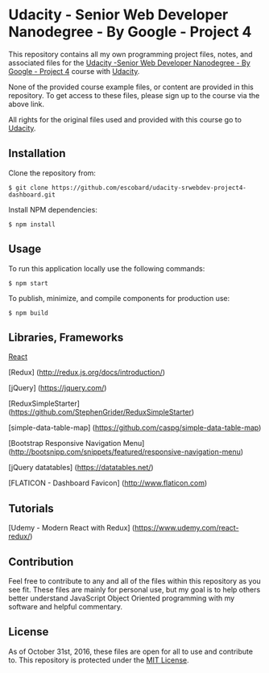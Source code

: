 # Udacity - Senior Web Developer Nanodegree - By Google - Project 4
This repository contains all my own programming project files, notes, and associated files for the [Udacity -Senior Web Developer Nanodegree - By Google - Project 4](https://www.udacity.com/course/senior-web-developer-nanodegree-by-google--nd802) course with [Udacity](https://www.udacity.com/). 

None of the provided course example files, or content are provided in this repository. To get access to these files, please sign up to the course via the above link.

All rights for the original files used and provided with this course go to 
[Udacity](https://www.udacity.com/).  
## Installation

Clone the repository from: 
```
$ git clone https://github.com/escobard/udacity-srwebdev-project4-dashboard.git
```

Install NPM dependencies:
```
$ npm install
```

## Usage

To run this application locally use the following commands:

```
$ npm start
```

To publish, minimize, and compile components for production use:

```
$ npm build
```

## Libraries, Frameworks

[React](https://facebook.github.io/react/)

[Redux] (http://redux.js.org/docs/introduction/)

[jQuery] (https://jquery.com/)

[ReduxSimpleStarter] (https://github.com/StephenGrider/ReduxSimpleStarter)

[simple-data-table-map] (https://github.com/caspg/simple-data-table-map)

[Bootstrap Responsive Navigation Menu] (http://bootsnipp.com/snippets/featured/responsive-navigation-menu)

[jQuery datatables] (https://datatables.net/)

[FLATICON - Dashboard Favicon] (http://www.flaticon.com)

##  Tutorials

[Udemy - Modern React with Redux] (https://www.udemy.com/react-redux/)

## Contribution
Feel free to contribute to any and all of the files within this repository as you see fit. These files are mainly for personal use, but my goal is to help others better understand JavaScript Object Oriented programming with my software and helpful commentary.

## License
As of October 31st, 2016, these files are open for all to use and contribute to. This repository is protected under the [MIT License](http://choosealicense.com/licenses/mit/).
